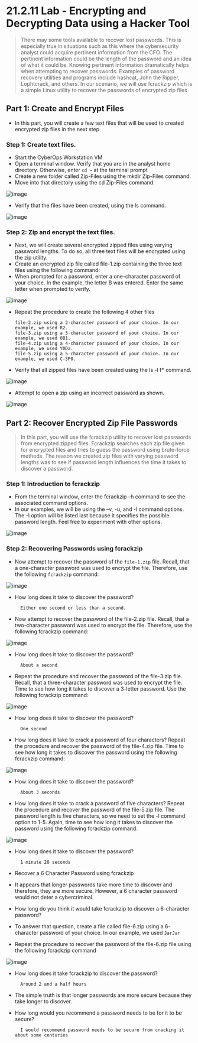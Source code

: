 # 21.2.11 Lab - Encrypting and Decrypting Data using a Hacker Tool

> There may some tools available to recover lost passwords. This is especially true in situations such as this 
where the cybersecurity analyst could acquire pertinent information from the CFO. The pertinent information 
could be the length of the password and an idea of what it could be. Knowing pertinent information 
dramatically helps when attempting to recover passwords. 
Examples of password recovery utilities and programs include hashcat, John the Ripper, Lophtcrack, and 
others. In our scenario, we will use fcrackzip which is a simple Linux utility to recover the passwords of 
encrypted zip files

## Part 1: Create and Encrypt Files

* In this part, you will create a few text files that will be used to created encrypted zip files in the next step

### Step 1: Create text files.

* Start the CyberOps Workstation VM
* Open a terminal window. Verify that you are in the analyst home directory. Otherwise, enter `cd ~` at the terminal prompt
* Create a new folder called Zip-Files using the mkdir Zip-Files command.
* Move into that directory using the cd Zip-Files command.

![image](https://github.com/tousif13/CISCO_CyberOps/assets/33444140/feaec2f1-9563-4be9-b68c-10c706ace41e)

* Verify that the files have been created, using the ls command.

![image](https://github.com/tousif13/CISCO_CyberOps/assets/33444140/7d8ef6cf-5915-49c3-8007-82d15bbe9d90)

### Step 2: Zip and encrypt the text files.

* Next, we will create several encrypted zipped files using varying password lengths. To do so, all three text files will be encrypted using the zip utility.
* Create an encrypted zip file called file-1.zip containing the three text files using the following command:
* When prompted for a password, enter a one-character password of your choice. In the example, the letter B was entered. Enter the same letter when prompted to verify.

![image](https://github.com/tousif13/CISCO_CyberOps/assets/33444140/991893c6-60fd-4c84-b1af-6c9ad8cfb65d)

* Repeat the procedure to create the following 4 other files

      file-2.zip using a 2-character password of your choice. In our example, we used R2.
      file-3.zip using a 3-character password of your choice. In our example, we used 0B1.
      file-4.zip using a 4-character password of your choice. In our example, we used Y0Da.
      file-5.zip using a 5-character password of your choice. In our example, we used C-3P0.

* Verify that all zipped files have been created using the ls -l f* command.

![image](https://github.com/tousif13/CISCO_CyberOps/assets/33444140/7843bd52-d08b-477d-bf3a-cf7a6f60e993)

* Attempt to open a zip using an incorrect password as shown.

![image](https://github.com/tousif13/CISCO_CyberOps/assets/33444140/6c2df9cf-0816-4283-aea4-ded3080d2242)

## Part 2: Recover Encrypted Zip File Passwords

> In this part, you will use the fcrackzip utility to recover lost passwords from encrypted zipped files. Fcrackzip 
searches each zip file given for encrypted files and tries to guess the password using brute-force methods.
The reason we created zip files with varying password lengths was to see if password length influences the 
time it takes to discover a password.

### Step 1: Introduction to fcrackzip

* From the terminal window, enter the fcrackzip –h command to see the associated command options.
* In our examples, we will be using the –v, -u, and -l command options. The -l option will be listed last because it specifies the possible password length. Feel free to experiment with other options.

![image](https://github.com/tousif13/CISCO_CyberOps/assets/33444140/2d9190a4-c3c7-4020-b8f1-fb21ae73d8b3)

### Step 2: Recovering Passwords using fcrackzip

* Now attempt to recover the password of the `file-1.zip` file. Recall, that a one-character password was used to encrypt the file. Therefore, use the following `fcrackzip` command:

![image](https://github.com/tousif13/CISCO_CyberOps/assets/33444140/0874f31d-4a01-4048-8fca-a038ac2a47f2)

* How long does it take to discover the password?

        Either one second or less than a second.

* Now attempt to recover the password of the file-2.zip file. Recall, that a two-character password was used to encrypt the file. Therefore, use the following fcrackzip command:

![image](https://github.com/tousif13/CISCO_CyberOps/assets/33444140/c70cac19-05ad-4a04-af12-8dc167b89d8e)

* How long does it take to discover the password?

        About a second

* Repeat the procedure and recover the password of the file-3.zip file. Recall, that a three-character password was used to encrypt the file. Time to see how long it takes to discover a 3-letter password. Use the following fcrackzip command:

![image](https://github.com/tousif13/CISCO_CyberOps/assets/33444140/3a4d1e01-4cdc-4fd3-84b5-39b8e2217919)

* How long does it take to discover the password?

        One second
* How long does it take to crack a password of four characters? Repeat the procedure and recover the password of the file-4.zip file. Time to see how long it takes to discover the password using the following fcrackzip command:

![image](https://github.com/tousif13/CISCO_CyberOps/assets/33444140/44cf9f25-a5da-42b3-a2a5-011f5564c6d3)

* How long does it take to discover the password?

        About 3 seconds

* How long does it take to crack a password of five characters? Repeat the procedure and recover the password of the file-5.zip file. The password length is five characters, so we need to set the -l command option to 1-5. Again, time to see how long it takes to discover the password using the following fcrackzip command:

![image](https://github.com/tousif13/CISCO_CyberOps/assets/33444140/3fed749f-81ff-4904-8ca2-593e77997c1d)

* How long does it take to discover the password?

        1 minute 20 seconds

* Recover a 6 Character Password using fcrackzip
* It appears that longer passwords take more time to discover and therefore, they are more secure. However, a 6 character password would not deter a cybercriminal.
* How long do you think it would take fcrackzip to discover a 6-character password?
* To answer that question, create a file called file-6.zip using a 6-character password of your choice. In our example, we used `JarJar`
* Repeat the procedure to recover the password of the file-6.zip file using the following fcrackzip command

![image](https://github.com/tousif13/CISCO_CyberOps/assets/33444140/7b4cbdd2-02b4-44c3-93cb-b00d0c9a3815)

* How long does it take fcrackzip to discover the password?

        Around 2 and a half hours

* The simple truth is that longer passwords are more secure because they take longer to discover.
* How long would you recommend a password needs to be for it to be secure?

        I would recommend password needs to be secure from cracking it about some centuries
